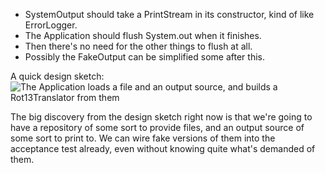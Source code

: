 * SystemOutput should take a PrintStream in its constructor, kind of like ErrorLogger.
* The Application should flush System.out when it finishes.
* Then there's no need for the other things to flush at all.
* Possibly the FakeOutput can be simplified some after this.

A quick design sketch:
![The Application loads a file and an output source, and builds a Rot13Translator from them](http://www.diagrammr.com/png?key=dG6ESsAeogH)

The big discovery from the design sketch right now is that we're going to have a repository of some
sort to provide files, and an output source of some sort to print to. We can wire fake versions of
them into the acceptance test already, even without knowing quite what's demanded of them.